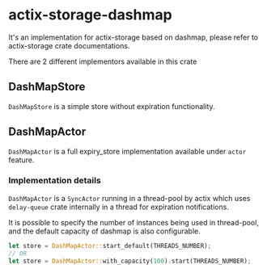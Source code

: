 # actix-storage-dashmap

It's an implementation for actix-storage based on dashmap, please refer to actix-storage crate documentations.

There are 2 different implementors available in this crate

## DashMapStore
`DashMapStore` is a simple store without expiration functionality.

## DashMapActor
`DashMapActor` is a full expiry_store implementation available under `actor` feature.

### Implementation details
`DashMapActor` is a `SyncActor` running in a thread-pool by actix which uses `delay-queue` crate internally in a thread for expiration notifications.

It is possible to specify the number of instances being used in thread-pool, and the default capacity of dashmap is also configurable.

```rust
let store = DashMapActor::start_default(THREADS_NUMBER);
// OR
let store = DashMapActor::with_capacity(100).start(THREADS_NUMBER);
```

